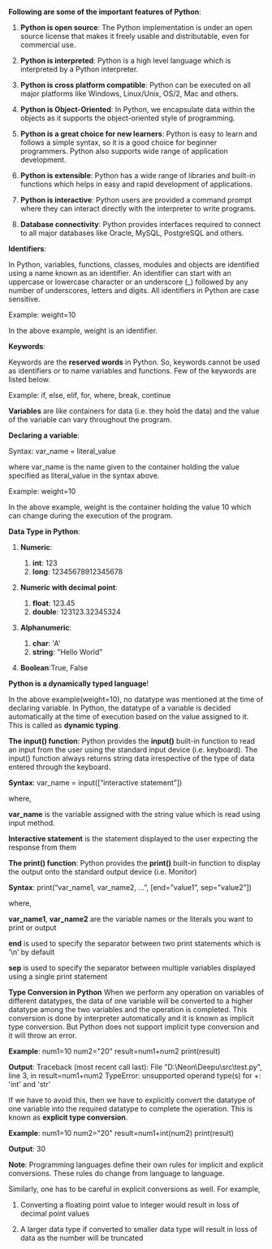 **Following are some of the important features of Python**:

1. **Python is open source**: The Python implementation is under an open source license that makes it freely usable and distributable, even for commercial use.

2. **Python is interpreted**: Python is a high level language which is interpreted by a Python interpreter.

3. **Python is cross platform compatible**: Python can be executed on all major platforms like Windows, Linux/Unix, OS/2, Mac and others.

4. **Python is Object-Oriented**: In Python, we encapsulate data within the objects as it supports the object-oriented style of programming.

5. **Python is a great choice for new learners**: Python is easy to learn and follows a simple syntax, so it is a good choice for beginner programmers. Python also supports wide range of application development.

6. **Python is extensible**: Python has a wide range of libraries and built-in functions which helps in easy and rapid development of applications.

7. **Python is interactive**: Python users are provided a command prompt where they can interact directly with the interpreter to write programs.

8. **Database connectivity**: Python provides interfaces required to connect to all major databases like Oracle, MySQL, PostgreSQL and others.

**Identifiers**:

In Python, variables, functions, classes, modules and objects are identified using a name known as an identifier. An identifier can start with an uppercase or lowercase character or an underscore (_) followed by any number of underscores, letters and digits. All identifiers in Python are case sensitive.

Example: weight=10

In the above example, weight is an identifier.

**Keywords**:

Keywords are the **reserved words** in Python. So, keywords cannot be used as identifiers or to name variables and functions. Few of the keywords are listed below.

Example: if, else, elif, for, where, break, continue

**Variables** are like containers for data (i.e. they hold the data) and the value of the variable can vary throughout the program.

**Declaring a variable**:

Syntax: var_name = literal_value

where var_name is the name given to the container holding the value specified as literal_value in the syntax above.

Example: weight=10

In the above example, weight is the container holding the value 10  which can change during the execution of the program.

**Data Type in Python**:
1. **Numeric**:
    1. **int**: 123
    2. **long**: 12345678912345678

2. **Numeric with decimal point**:
    1. **float**: 123.45
    2. **double**: 123123.32345324

3. **Alphanumeric**:
    1. **char**: 'A'
    2. **string**: "Hello World"

4. **Boolean**:True, False

**Python is a dynamically typed language**!

In the above example(weight=10), no datatype was mentioned at the time of declaring variable. In Python, the datatype of a variable is decided automatically at the time of execution based on the value assigned to it. This is called as **dynamic typing**.

**The input() function**:
Python provides the **input()** built-in function to read an input from the user using the standard input device (i.e. keyboard). The input() function always returns string data irrespective of the type of data entered through the keyboard.

**Syntax**: var_name = input([“interactive statement”])

where,

**var_name** is the variable assigned with the string value which is read using input method.

**Interactive statement** is the statement displayed to the user expecting the response from them

**The print() function**:
Python provides the **print()** built-in function to display the output onto the standard output device (i.e. Monitor)

**Syntax**: print(“var_name1, var_name2, …”, [end=”value1”, sep=”value2”])

where,

**var_name1**, **var_name2** are the variable names or the literals you want to print or output

**end** is used to specify the separator between two print statements which is ‘\n’ by default

**sep** is used to specify the separator between multiple variables displayed using a single print statement

**Type Conversion in Python**
When we perform any operation on variables of different datatypes, the data of one variable will be converted to a higher datatype among the two variables and the operation is completed. This conversion is done by interpreter automatically and it is known as implicit type conversion. But Python does not support implicit type conversion and it will throw an error.

**Example**:
num1=10
num2="20"
result=num1+num2
print(result)

**Output**:
Traceback (most recent call last):
  File "D:\Neon\Deepu\src\test.py", line 3, in <module>
    result=num1+num2
TypeError: unsupported operand type(s) for +: 'int' and 'str'

If we have to avoid this, then we have to explicitly convert the datatype of one variable into the required datatype to complete the operation. This is known as **explicit type conversion**.

**Example**:
num1=10
num2="20"
result=num1+int(num2)
print(result)

**Output**:
30

**Note**:
Programming languages define their own rules for implicit and explicit conversions. These rules do change from language to language.

Similarly, one has to be careful in explicit conversions as well. For example,

1. Converting a floating point value to integer would result in loss of decimal point values

2. A larger data type if converted to smaller data type will result in loss of data as the number will be truncated



